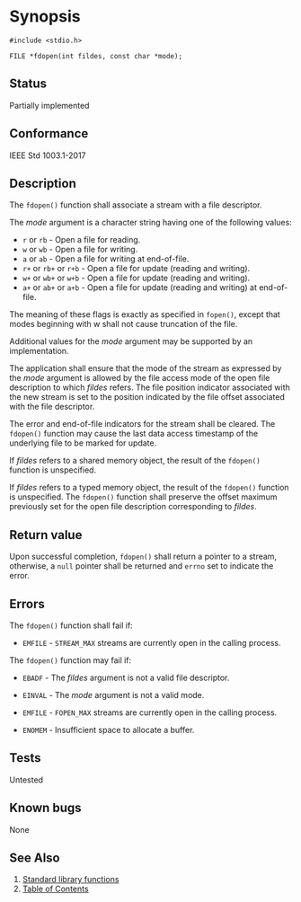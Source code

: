 # Synopsis 
`#include <stdio.h>`</br>

` FILE *fdopen(int fildes, const char *mode); `</br>

## Status
Partially implemented
## Conformance
IEEE Std 1003.1-2017
## Description


The `fdopen()` function shall associate a stream with a file descriptor.

The _mode_ argument is a character string having one of the following values:

* `r` or `rb` - Open a file for reading.
* `w` or `wb` - Open a file for writing.
* `a` or `ab` - Open a file for writing at end-of-file.
* `r+` or `rb+` or `r+b` - Open a file for update (reading and writing).
* `w+` or `wb+` or `w+b` - Open a file for update (reading and writing).
* `a+` or `ab+` or `a+b` - Open a file for update (reading and writing) at end-of-file.

The meaning of these flags is exactly as specified in `fopen()`, except that modes
beginning with w shall not cause truncation of the file.

Additional values for the _mode_ argument may be supported by an implementation.

The application shall ensure that the mode of the stream as expressed by the _mode_ argument is allowed by the file access
mode of the open file description to which _fildes_ refers. The file position indicator associated with the new stream is set
to the position indicated by the file offset associated with the file descriptor.

The error and end-of-file indicators for the stream shall be cleared. The `fdopen()` function may cause the last data
access timestamp of the underlying file to be marked for update.

If _fildes_ refers to a shared memory object, the result of the `fdopen()` function is unspecified. 

If _fildes_ refers to a typed memory object, the result of the `fdopen()` function is unspecified. 
The `fdopen()` function shall preserve the offset maximum previously set for the open file description corresponding to
_fildes_.


## Return value

Upon successful completion, `fdopen()` shall return a pointer to a stream, otherwise, a `null` pointer shall be returned and `errno` set to indicate the error.

## Errors


The `fdopen()` function shall fail if:


 * `EMFILE` - `STREAM_MAX` streams are currently open in the calling process.

The `fdopen()` function may fail if:


 * `EBADF` - The _fildes_ argument is not a valid file descriptor.

 * `EINVAL` - The _mode_ argument is not a valid mode.

 * `EMFILE` - `FOPEN_MAX` streams are currently open in the calling process.

 * `ENOMEM` - Insufficient space to allocate a buffer.





## Tests

Untested

## Known bugs

None

## See Also 
1. [Standard library functions](../README.md)
2. [Table of Contents](../../../README.md)
